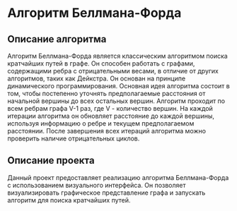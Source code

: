 # Алгоритм Беллмана-Форда 
## Описание алгоритма
Алгоритм Беллмана-Форда является классическим алгоритмом поиска кратчайших путей в графе. Он способен работать с графами, содержащими ребра с отрицательными весами, в отличие от других алгоритмов, таких как Дейкстра. Он основан на принципе динамического программирования.
Основная идея алгоритма состоит в том, чтобы постепенно уточнять предполагаемые расстояния от начальной вершины до всех остальных вершин. Алгоритм проходит по всем ребрам графа V-1 раз, где V - количество вершин. На каждой итерации алгоритма он обновляет расстояние до каждой вершины, используя информацию о ребре и текущем предполагаемом расстоянии. После завершения всех итераций алгоритма можно проверить наличие отрицательных циклов.
## Описание проекта
Данный проект предоставляет реализацию алгоритма Беллмана-Форда с использованием визуального интерфейса. Он позволяет визуализировать графическое представление графа и запускать алгоритм для поиска кратчайших путей.

